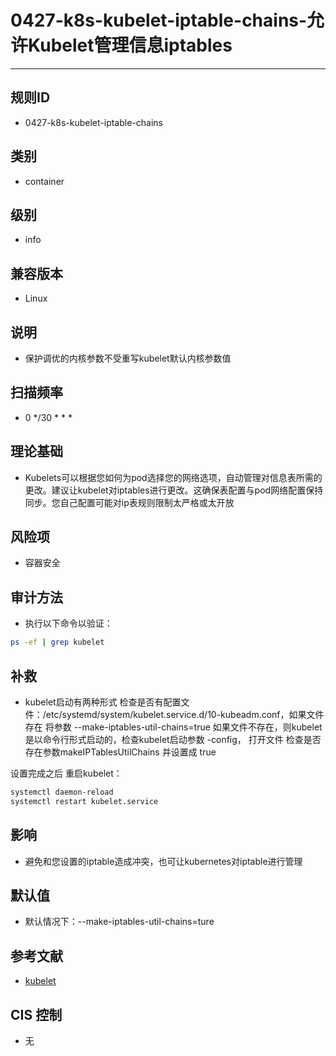 # 0427-k8s-kubelet-iptable-chains-允许Kubelet管理信息iptables
---

## 规则ID

- 0427-k8s-kubelet-iptable-chains


## 类别

- container


## 级别

- info


## 兼容版本


- Linux




## 说明


- 保护调优的内核参数不受重写kubelet默认内核参数值



## 扫描频率
- 0 */30 * * *

## 理论基础


- Kubelets可以根据您如何为pod选择您的网络选项，自动管理对信息表所需的更改。建议让kubelet对iptables进行更改。这确保表配置与pod网络配置保持同步。您自己配置可能对ip表规则限制太严格或太开放






## 风险项


- 容器安全



## 审计方法
- 执行以下命令以验证：
```bash
ps -ef | grep kubelet
```



## 补救
- kubelet启动有两种形式
检查是否有配置文件：/etc/systemd/system/kubelet.service.d/10-kubeadm.conf，如果文件存在 将参数 --make-iptables-util-chains=true
如果文件不存在，则kubelet是以命令行形式启动的，检查kubelet启动参数 -config，
打开文件 检查是否存在参数makeIPTablesUtilChains 并设置成 true

设置完成之后 重启kubelet：
```bash
systemctl daemon-reload
systemctl restart kubelet.service
```



## 影响


- 避免和您设置的iptable造成冲突，也可让kubernetes对iptable进行管理




## 默认值


- 默认情况下：--make-iptables-util-chains=ture




## 参考文献


- [kubelet](https://kubernetes.io/docs/admin/kubelet/)



## CIS 控制


- 无


